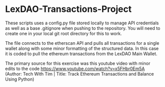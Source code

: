 # LexDAO-Transactions-Project

These scripts uses a config.py file stored locally to manage API credentials as well as a base .gitignore when pushing to the repository. You will need to create one in your local git root directory for this to work.

The file connects to the etherscan API and pulls all transactions for a single wallet along with some minor formatting of the structured data.  In this case it is coded to pull the ethereum transactions from the LexDAO Main Wallet.


The primary source for this exercise was this youtube video with minor edits to the code https://www.youtube.com/watch?v=x5FHbr0Em5A
  (Author: Tech With Tim | Title: Track Ethereum Transactions and Balance Using Python)
